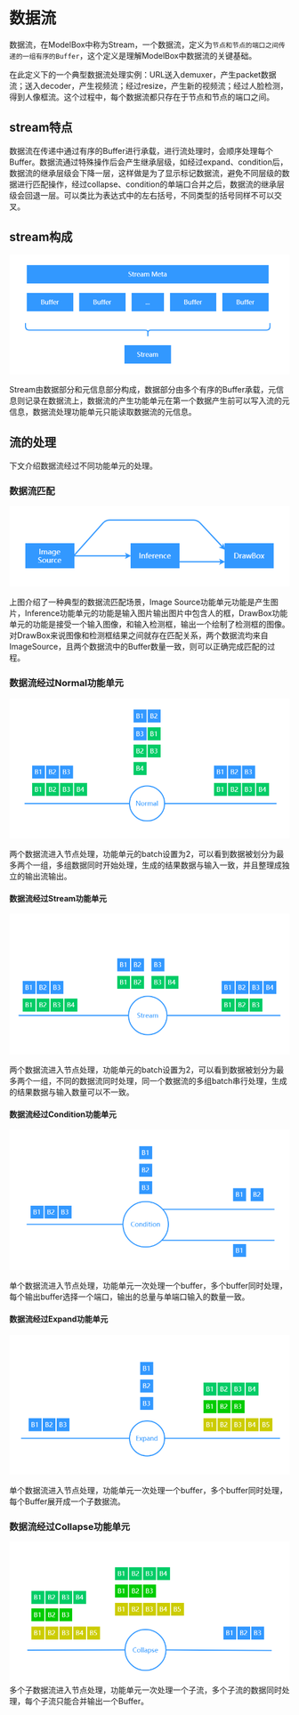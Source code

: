 # 数据流

数据流，在ModelBox中称为Stream，一个数据流，定义为```节点和节点的端口之间传递的一组有序的Buffer```，这个定义是理解ModelBox中数据流的关键基础。

在此定义下的一个典型数据流处理实例：URL送入demuxer，产生packet数据流；送入decoder，产生视频流；经过resize，产生新的视频流；经过人脸检测，得到人像框流。这个过程中，每个数据流都只存在于节点和节点的端口之间。

## stream特点

数据流在传递中通过有序的Buffer进行承载，进行流处理时，会顺序处理每个Buffer。数据流通过特殊操作后会产生继承层级，如经过expand、condition后，数据流的继承层级会下降一层，这样做是为了显示标记数据流，避免不同层级的数据进行匹配操作，经过collapse、condition的单端口合并之后，数据流的继承层级会回退一层。可以类比为表达式中的左右括号，不同类型的括号同样不可以交叉。

## stream构成

![stream alt rect_w_800](../assets/images/figure/conception-feature/conception/stream_construct.png)

Stream由数据部分和元信息部分构成，数据部分由多个有序的Buffer承载，元信息则记录在数据流上，数据流的产生功能单元在第一个数据产生前可以写入流的元信息，数据流处理功能单元只能读取数据流的元信息。

## 流的处理

下文介绍数据流经过不同功能单元的处理。

### 数据流匹配

![why_need_match alt rect_w_800](../assets/images/figure/conception-feature/conception/stream_match.png)

上图介绍了一种典型的数据流匹配场景，Image Source功能单元功能是产生图片，Inference功能单元的功能是输入图片输出图片中包含人的框，DrawBox功能单元的功能是接受一个输入图像，和输入检测框，输出一个绘制了检测框的图像。对DrawBox来说图像和检测框结果之间就存在匹配关系，两个数据流均来自ImageSource，且两个数据流中的Buffer数量一致，则可以正确完成匹配的过程。

### 数据流经过Normal功能单元

![normal-process alt rect_w_800](../assets/images/figure/conception-feature/conception/stream_normal_process.png)

两个数据流进入节点处理，功能单元的batch设置为2，可以看到数据被划分为最多两个一组，多组数据同时开始处理，生成的结果数据与输入一致，并且整理成独立的输出流输出。

#### 数据流经过Stream功能单元

![normal-process alt rect_w_800](../assets/images/figure/conception-feature/conception/stream_stream_process.png)

两个数据流进入节点处理，功能单元的batch设置为2，可以看到数据被划分为最多两个一组，不同的数据流同时处理，同一个数据流的多组batch串行处理，生成的结果数据与输入数量可以不一致。

#### 数据流经过Condition功能单元

![normal-process alt rect_w_800](../assets/images/figure/conception-feature/conception/stream_condition_process.png)

单个数据流进入节点处理，功能单元一次处理一个buffer，多个buffer同时处理，每个输出buffer选择一个端口，输出的总量与单端口输入的数量一致。

#### 数据流经过Expand功能单元

![normal-process alt rect_w_800](../assets/images/figure/conception-feature/conception/stream_expand_process.png)

单个数据流进入节点处理，功能单元一次处理一个buffer，多个buffer同时处理，每个Buffer展开成一个子数据流。

### 数据流经过Collapse功能单元

![normal-process alt rect_w_800](../assets/images/figure/conception-feature/conception/stream_collapse_process.png)
多个子数据流进入节点处理，功能单元一次处理一个子流，多个子流的数据同时处理，每个子流只能合并输出一个Buffer。

